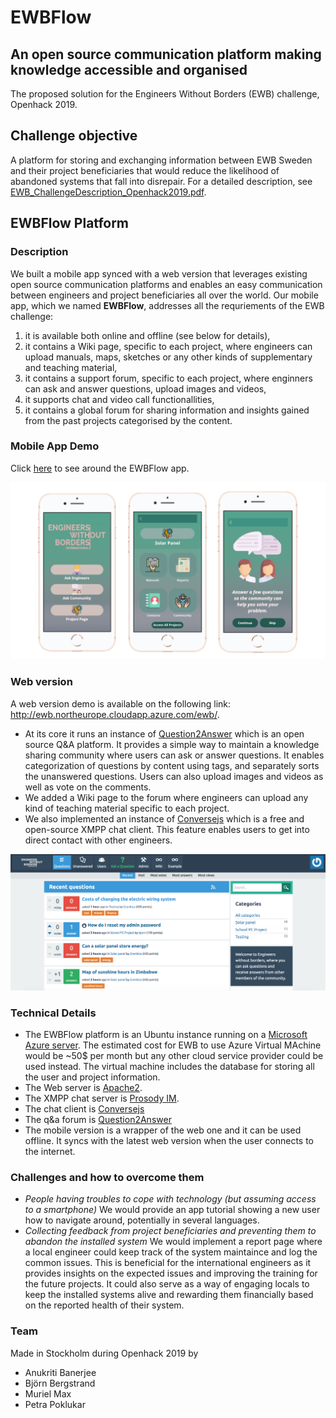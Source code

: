 # EWBFlow
## An open source communication platform making knowledge accessible and organised
The proposed solution for the Engineers Without Borders (EWB) challenge, Openhack 2019.

## Challenge objective
A platform for storing and exchanging information between EWB Sweden and their project beneficiaries that would reduce the
likelihood of abandoned systems that fall into disrepair. For a detailed description, see [ EWB_ChallengeDescription_Openhack2019.pdf](https://github.com/petrapoklukar/EWB_Openhack2019/blob/master/EWB_ChallengeDescription_%20Openhack2019.pdf).

## EWBFlow Platform
### Description
We built a mobile app synced with a web version that leverages existing open source communication platforms and enables an easy communication between engineers and project beneficiaries all over the world. Our mobile app, which we named **EWBFlow**, addresses all the requriements of the EWB challenge:
1. it is available both online and offline (see below for details),
2. it contains a Wiki page, specific to each project, where engineers can upload manuals, maps, sketches or any other kinds of supplementary and teaching material,
3. it contains a support forum, specific to each project, where enginners can ask and answer questions, upload images and videos,
4. it supports chat and video call functionallities, 
5. it contains a global forum for sharing information and insights gained from the past projects categorised by the content.

### Mobile App Demo
Click <a href="https://www.figma.com/proto/IWB6k18ao839QL7eOabGoi/EWBFlow?node-id=7%3A0&scaling=scale-down" target="_blank">here</a> to see around the EWBFlow app.

![Image of the Mobile version](https://github.com/petrapoklukar/EWB_Openhack2019/blob/master/Mobileversion_Example.png)

### Web version
A web version demo is available on the following link: http://ewb.northeurope.cloudapp.azure.com/ewb/. 
- At its core it runs an instance of [Question2Answer](https://www.question2answer.org/) which is an open source Q&A platform. It provides a simple way to maintain a knowledge sharing community where users can ask or answer questions. It enables categorization of questions by content using tags, and separately sorts the unanswered questions. Users can also upload images and videos as well as vote on the comments. 
- We added a Wiki page to the forum where engineers can upload any kind of teaching material specific to each project. 
- We also implemented an instance of [Conversejs](https://conversejs.org/) which is a free and open-source XMPP chat client. This feature enables users to get into direct contact with other engineers.  

![Image of the Web version](https://github.com/petrapoklukar/EWB_Openhack2019/blob/master/Webverison_Example.png)

### Technical Details
- The EWBFlow platform is an Ubuntu instance running on a [Microsoft Azure server](https://azure.microsoft.com/en-us/). The estimated cost for EWB to use Azure Virtual MAchine would be ~50$ per month but any other cloud service provider could be used instead. The virtual machine includes the database for storing all the user and project information. 
- The Web server is [Apache2](https://httpd.apache.org/).
- The XMPP chat server is [Prosody IM](https://prosody.im/).
- The chat client is [Conversejs](https://conversejs.org/) 
- The q&a forum is [Question2Answer](https://www.question2answer.org/)
- The mobile version is a wrapper of the web one and it can be used offline. It syncs with the latest web version when the user connects to the internet.

### Challenges and how to overcome them
- *People having troubles to cope with technology (but assuming access to a smartphone)* We would provide an app tutorial showing a new user how to navigate around, potentially in several languages. 
- *Collecting feedback from project beneficiaries and preventing them to abandon the installed system* We would implement a report page where a local engineer could keep track of the system maintaince and log the common issues. This is beneficial for the international engineers as it provides insights on the expected issues and improving the training for the future projects. It could also serve as a way of engaging locals to keep the installed systems alive and rewarding them financially based on the reported health of their system.

### Team 
Made in Stockholm during Openhack 2019 by 
* Anukriti Banerjee
* Björn Bergstrand 
* Muriel Max
* Petra Poklukar
